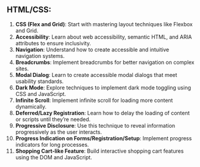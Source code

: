 ## HTML/CSS:

1. **CSS (Flex and Grid)**: Start with mastering layout techniques like Flexbox and Grid.
2. **Accessibility**: Learn about web accessibility, semantic HTML, and ARIA attributes to ensure inclusivity.
3. **Navigation**: Understand how to create accessible and intuitive navigation systems.
4. **Breadcrumbs**: Implement breadcrumbs for better navigation on complex sites.
5. **Modal Dialog**: Learn to create accessible modal dialogs that meet usability standards.
6. **Dark Mode**: Explore techniques to implement dark mode toggling using CSS and JavaScript.
7. **Infinite Scroll**: Implement infinite scroll for loading more content dynamically.
8. **Deferred/Lazy Registration**: Learn how to delay the loading of content or scripts until they’re needed.
9. **Progressive Disclosure**: Use this technique to reveal information progressively as the user interacts.
10. **Progress Indication on Forms/Registration/Setup**: Implement progress indicators for long processes.
11. **Shopping Cart-like Feature**: Build interactive shopping cart features using the DOM and JavaScript.